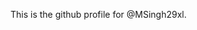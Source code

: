 This is the github profile for @MSingh29xl.

<!---
MSingh29xl/MSingh29xl is a ✨ special ✨ repository because its `README.md` (this file) appears on your GitHub profile.
You can click the Preview link to take a look at your changes.
--->
